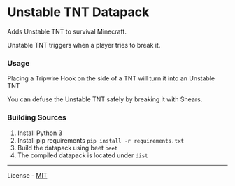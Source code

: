 # Unstable TNT Datapack

Adds Unstable TNT to survival Minecraft.

Unstable TNT triggers when a player tries to break it.


### Usage

Placing a Tripwire Hook on the side of a TNT will turn it into an Unstable TNT

You can defuse the Unstable TNT safely by breaking it with Shears.


### Building Sources

1. Install Python 3
2. Install pip requirements `pip install -r requirements.txt`
3. Build the datapack using beet `beet`
4. The compiled datapack is located under `dist`

---

License - [MIT](LICENSE)
